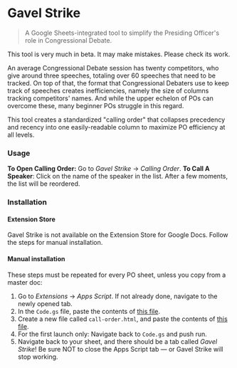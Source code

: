 # Gavel Strike
> A Google Sheets-integrated tool to simplify the Presiding Officer's role in Congressional Debate.

This tool is very much in beta. It may make mistakes. Please check its work.

An average Congressional Debate session has twenty competitors, who give around three speeches, totaling over 60 speeches that need to be tracked. On top of that, the format that Congressional Debaters use to keep track of speeches creates inefficiencies, namely the size of columns tracking competitors' names. And while the upper echelon of POs can overcome these, many beginner POs struggle in this regard.

This tool creates a standardized "calling order" that collapses precedency and recency into one easily-readable column to maximize PO efficiency at all levels. 

<!-- TODO: Add GIFs -->

### Usage
**To Open Calling Order:** Go to *Gavel Strike* → *Calling Order*.
**To Call A Speaker**: Click on the name of the speaker in the list. After a few moments, the list will be reordered.

### Installation
#### Extension Store
Gavel Strike is not available on the Extension Store for Google Docs. Follow the steps for manual installation.

#### Manual installation
These steps must be repeated for every PO sheet, unless you copy from a master doc:
1. Go to *Extensions* → *Apps Script*. If not already done, navigate to the newly opened tab.
2. In the `Code.gs` file, paste the contents of [this file](https://raw.githubusercontent.com/Uncodeable864/gavel-strike/refs/heads/main/Code.gs). 
3. Create a new file called `call-order.html`, and paste the contents of [this file](https://raw.githubusercontent.com/Uncodeable864/gavel-strike/refs/heads/main/call-order.html).
4. For the first launch only: Navigate back to `Code.gs` and push run.
5. Navigate back to your sheet, and there should be a tab called *Gavel Strike*! Be sure NOT to close the Apps Script tab — or Gavel Strike will stop working.
